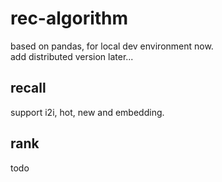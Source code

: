 # rec-algorithm
based on pandas, for local dev environment now.  
add distributed version later...

## recall
support i2i, hot, new and embedding.

## rank
todo
